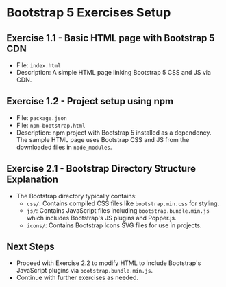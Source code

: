 # Bootstrap 5 Exercises Setup

## Exercise 1.1 - Basic HTML page with Bootstrap 5 CDN
- File: `index.html`
- Description: A simple HTML page linking Bootstrap 5 CSS and JS via CDN.

## Exercise 1.2 - Project setup using npm
- File: `package.json`
- File: `npm-bootstrap.html`
- Description: npm project with Bootstrap 5 installed as a dependency. The sample HTML page uses Bootstrap CSS and JS from the downloaded files in `node_modules`.

## Exercise 2.1 - Bootstrap Directory Structure Explanation
- The Bootstrap directory typically contains:
  - `css/`: Contains compiled CSS files like `bootstrap.min.css` for styling.
  - `js/`: Contains JavaScript files including `bootstrap.bundle.min.js` which includes Bootstrap's JS plugins and Popper.js.
  - `icons/`: Contains Bootstrap Icons SVG files for use in projects.

## Next Steps
- Proceed with Exercise 2.2 to modify HTML to include Bootstrap's JavaScript plugins via `bootstrap.bundle.min.js`.
- Continue with further exercises as needed.
